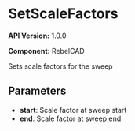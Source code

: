 # SetScaleFactors

**API Version:** 1.0.0

**Component:** RebelCAD

Sets scale factors for the sweep

## Parameters

- **start**: Scale factor at sweep start
- **end**: Scale factor at sweep end


